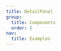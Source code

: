 ```yaml
---
title: DetailPanel
group:
  title: Components
  order: 2
nav:
  title: Examples
---
```


<code src="../../../examples/components/detail-panel" compact background="#f6f7f9"/>